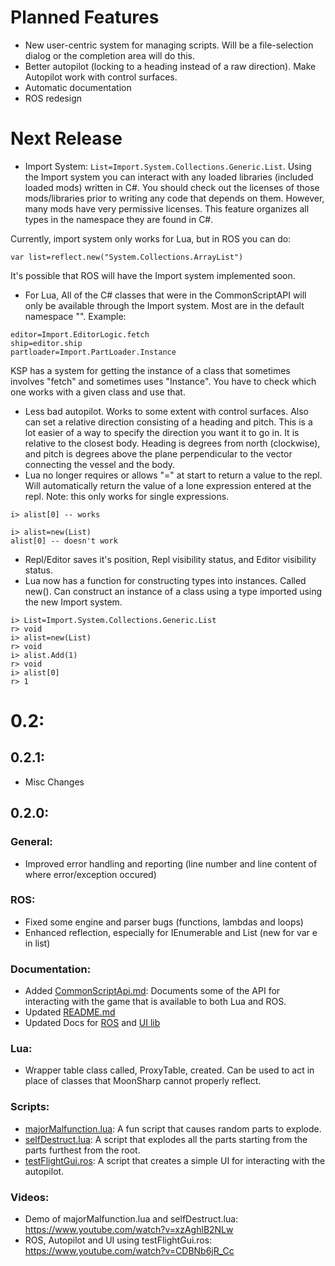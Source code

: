 # Planned Features
- New user-centric system for managing scripts. Will be a file-selection dialog or the completion area will do this.
- Better autopilot (locking to a heading instead of a raw direction). Make Autopilot work with control surfaces.
- Automatic documentation
- ROS redesign

# Next Release
- Import System: `List=Import.System.Collections.Generic.List`. Using the Import system you can interact with any loaded
libraries (included loaded mods) written in C#. You should check out the licenses of those mods/libraries prior to writing any code that depends on them. However, many mods have very permissive licenses. This feature organizes all types in the namespace they are found in C#.

Currently, import system only works for Lua, but in ROS you can do:
```
var list=reflect.new("System.Collections.ArrayList")
```
It's possible that ROS will have the Import system implemented soon.

- For Lua, All of the C# classes that were in the CommonScriptAPI will only be available through the Import system. Most are in the default namespace "". Example:
```
editor=Import.EditorLogic.fetch
ship=editor.ship
partloader=Import.PartLoader.Instance
```
KSP has a system for getting the instance of a class that sometimes involves "fetch" and sometimes uses "Instance". You have to check which one works with a given class and use that.

- Less bad autopilot. Works to some extent with control surfaces. Also can set a relative direction consisting of a heading
and pitch. This is a lot easier of a way to specify the direction you want it to go in. It is relative to the closest body.
Heading is degrees from north (clockwise), and pitch is degrees above the plane perpendicular to the vector connecting the vessel and the body.
- Lua no longer requires or allows "=" at start to return a value to the repl. Will automatically return the value of a lone expression entered at the repl. Note:  this only works for single expressions.
```
i> alist[0] -- works
```
```
i> alist=new(List)
alist[0] -- doesn't work
```
- Repl/Editor saves it's position, Repl visibility status, and Editor visibility status.
- Lua now has a function for constructing types into instances. Called new(). Can construct an instance of a class using a type imported using the new Import system.
```
i> List=Import.System.Collections.Generic.List
r> void
i> alist=new(List)
r> void
i> alist.Add(1)
r> void
i> alist[0]
r> 1
```

# 0.2:
## 0.2.1:
- Misc Changes

## 0.2.0:
### General:
- Improved error handling and reporting (line number and line content of where error/exception occured)

### ROS:
- Fixed some engine and parser bugs (functions, lambdas and loops)
- Enhanced reflection, especially for IEnumerable and List (new for var e in list)

### Documentation:
- Added [CommonScriptApi.md](https://github.com/evandisoft/RedOnion/blob/master/CommonScriptApi.md): Documents some of the API for interacting with the game that is available to both Lua and ROS.
- Updated [README.md](README.md)
- Updated Docs for [ROS](https://github.com/evandisoft/RedOnion/blob/master/RedOnion.Script/README.md) and [UI lib](RedOnion.UI/README.md)

### Lua:
- Wrapper table class called, ProxyTable, created. Can be used to act in place of classes that MoonSharp cannot properly reflect.

### Scripts:
- [majorMalfunction.lua](https://github.com/evandisoft/RedOnion/blob/master/GameData/RedOnion/Scripts/majorMalfunction.lua): A fun script that causes random parts to explode.
- [selfDestruct.lua](https://github.com/evandisoft/RedOnion/blob/master/GameData/RedOnion/Scripts/selfDestruct.lua): A script that explodes all the parts starting from the parts furthest from the root.
- [testFlightGui.ros](https://github.com/evandisoft/RedOnion/blob/master/GameData/RedOnion/Scripts/testFlightGui.ros): A script that creates a simple UI for interacting with the autopilot.

### Videos:
- Demo of majorMalfunction.lua and selfDestruct.lua: https://www.youtube.com/watch?v=xzAghlB2NLw
- ROS, Autopilot and UI using testFlightGui.ros: https://www.youtube.com/watch?v=CDBNb6jR_Cc 
